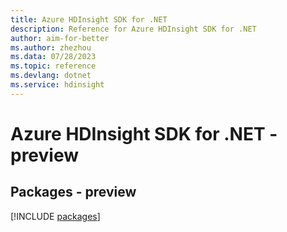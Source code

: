 ```yaml
---
title: Azure HDInsight SDK for .NET
description: Reference for Azure HDInsight SDK for .NET
author: aim-for-better
ms.author: zhezhou
ms.data: 07/28/2023
ms.topic: reference
ms.devlang: dotnet
ms.service: hdinsight
---
```

# Azure HDInsight SDK for .NET - preview
## Packages - preview
[!INCLUDE [packages](hdinsight-index.md)]